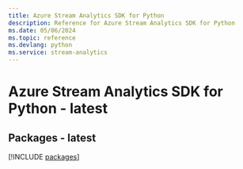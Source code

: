 ```yaml
---
title: Azure Stream Analytics SDK for Python
description: Reference for Azure Stream Analytics SDK for Python
ms.date: 05/06/2024
ms.topic: reference
ms.devlang: python
ms.service: stream-analytics
---
```

# Azure Stream Analytics SDK for Python - latest
## Packages - latest
[!INCLUDE [packages](stream-analytics-index.md)]